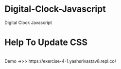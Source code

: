 # Digital-Clock-Javascript
Digital Clock Javascript<br/>
<h1>Help To Update CSS </h1></br>
Demo ->>> https://exercise-4-1.yashsrivastav8.repl.co/ <br/>
